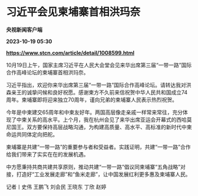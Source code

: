 # 习近平会见柬埔寨首相洪玛奈
**央视新闻客户端**

**2023-10-19 05:30**

**https://www.stcn.com/article/detail/1008599.html**

10月19日上午，国家主席习近平在人民大会堂会见来华出席第三届“一带一路”国际合作高峰论坛的柬埔寨首相洪玛奈。

习近平指出，欢迎你来华出席第三届“一带一路”国际合作高峰论坛。请转达我对洪森亲王的诚挚问候和良好祝愿。感谢柬方不久前来信祝贺中华人民共和国成立74周年。柬埔寨即将迎来独立70周年，谨向兄弟的柬埔寨人民表示热烈祝贺。

今年是中柬建交65周年和中柬友好年。两国高层像走亲戚一样常来常往，充分体现了中柬关系的高水平。上个月，我在杭州会见了来华出席亚运会开幕式的西哈莫尼国王。双方要保持高层战略沟通，为构建高质量、高水平、高标准的新时代中柬命运共同体定向把舵。

柬埔寨是共建“一带一路”的重要参与者和受益者。实践证明，共建“一带一路”合作给我们带来了实实在在的发展机遇。

中方愿秉持共商共建共享原则，推动共建“一带一路”倡议同柬埔寨“五角战略”对接，打造好“工业发展走廊”和“鱼米走廊”，让中国发展红利更多惠及柬埔寨人民。

记者丨史伟 王鹏飞 刘会民 王晓东 丁欣 赵婷